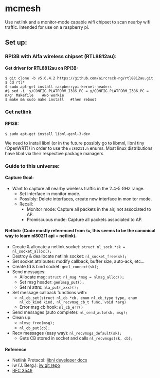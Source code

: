 # mcmesh
Use netlink and a monitor-mode capable wifi chipset to scan nearby wifi traffic. Intended for use on a raspberry pi.

## Set up:
### RPI3B with Alfa wireless chipset (RTL8812au):
#### Get driver for RTL8812au on RPI3B:
```
$ git clone -b v5.6.4.2 https://github.com/aircrack-ng/rtl8812au.git
$ cd rtl*
$ sudo apt-get install raspberrypi-kernel-headers
#$ sed -i 's/CONFIG_PLATFORM_I386_PC = y/CONFIG_PLATFORM_I386_PC = n/g' Makefile    #No workie
$ make && sudo make install   #then reboot
```

### Get netlink
#### RPI3B:
```
$ sudo apt-get install libnl-genl-3-dev
```
We need to install libnl (or in the future possibly go to libmnl, libnl tiny (OpenWRT)) in order to use the ```nl80211.h``` enums.
Most linux distributions have libnl via their respective package managers.

### Guide to this universe:

#### Capture Goal:
+ Want to capture all nearby wireless traffic in the 2.4-5 GHz range.
    + Set interface in monitor mode.
    + Possibly: Delete interfaces, create new interface in monitor mode.
    + Recall:
        + Monitor mode: Capture all packets in the air, not associated to AP.
        + Promiscuous mode: Capture all packets associated to AP.

#### Netlink: (Code mostly referenced from ```iw```, this seems to be the canonical way to learn nl80211 api + netlink).
+ Create & allocate a netlink socket: ```struct nl_sock *sk = nl_socket_alloc();```
+ Destroy & deallocate netlink socket: ```nl_socket_free(sk);```
+ Set socket attributes: modify callback, buffer size, auto-ack, etc...
+ Create fd & bind socket: ```genl_connect(sk);```
+ Send messages:
    + Allocate msg: ```struct nl_msg *msg = nlmsg_alloc();```
    + Set msg header: ```genlmsg_put();```
    + Set nl attrs: ```nla_put(_xxx)();```
+ Set message callback functions with: 
    + ```nl_cb_set(struct nl_cb *cb, enum nl_cb_type type, enum nl_cb_kind kind, nl_recvmsg_cb_t func, void *arg)```
    + Error msg cb hook: ```nl_cb_err()```
+ Send messages (auto complete): ```nl_send_auto(sk, msg);```
+ Clean up:
    + ```nlmsg_free(msg);```
    + ```nl_cb_put(cb);```
+ Recv messages (easy way): ```nl_recvmsgs_default(sk);```
    + Gets CB stored in socket and calls ```nl_recvmsgs(sk, cb);```
    
 
#### Reference
+ Netlink Protocol: [libnl developer docs](https://www.infradead.org/~tgr/libnl/doc/core.html)
+ iw (J. Berg.): [iw git repo](http://git.kernel.org/?p=linux/kernel/git/jberg/iw.git)
+ [RFC 3549](https://datatracker.ietf.org/doc/html/rfc3549) 
